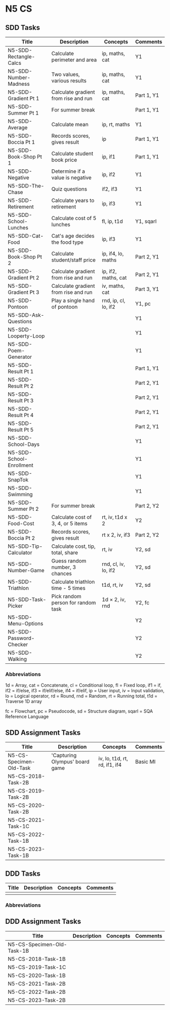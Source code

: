 # N5 CS

## SDD Tasks

| Title                    | Description                          | Concepts              | Comments |
| -----                    | -----------                          | --------              | -------- |
| N5-SDD-Rectangle-Calcs   | Calculate perimeter and area         | ip, maths, cat        | Y1 |
| N5-SDD-Number-Madness    | Two values, various results          | ip, maths, cat        | Y1 |
| N5-SDD-Gradient Pt 1     | Calculate gradient from rise and run | ip, maths, cat        | Part 1, Y1 |
| N5-SDD-Summer Pt 1       | For summer break                     |                       | Part 1, Y1 |
| N5-SDD-Average           | Calculate mean                       | ip, rt, maths         | Y1 |
| N5-SDD-Boccia Pt 1       | Records scores, gives result         | ip                    | Part 1, Y1 |
| N5-SDD-Book-Shop Pt 1    | Calculate student book price         | ip, if1               | Part 1, Y1 |
| N5-SDD-Negative          | Determine if a value is negative     | ip, if2               | Y1 |
| N5-SDD-The-Chase         | Quiz questions                       | if2, if3              | Y1 |
| N5-SDD-Retirement        | Calculate years to retirement        | ip, if3               | Y1 |
| N5-SDD-School-Lunches    | Calculate cost of 5 lunches          | fl, ip, t1d           | Y1, sqarl |
| N5-SDD-Cat-Food          | Cat's age decides the food type      | ip, if3               | Y1 |
| N5-SDD-Book-Shop Pt 2    | Calculate student/staff price        | ip, if4, lo, maths    | Part 2, Y1 |
| N5-SDD-Gradient Pt 2     | Calculate gradient from rise and run | ip, if2, maths, cat   | Part 2, Y1 |
| N5-SDD-Gradient Pt 3     | Calculate gradient from rise and run | iv, maths, cat        | Part 3, Y1 |
| N5-SDD-Pontoon           | Play a single hand of pontoon        | rnd, ip, cl, lo, if2  | Y1, pc |
| N5-SDD-Ask-Questions     | | | Y1 |
| N5-SDD-Looperty-Loop     | | | Y1 |
| N5-SDD-Poem-Generator    | | | Y1 |
| N5-SDD-Result Pt 1       | | | Part 1, Y1 |
| N5-SDD-Result Pt 2       | | | Part 2, Y1 |
| N5-SDD-Result Pt 3       | | | Part 2, Y1 |
| N5-SDD-Result Pt 4       | | | Part 2, Y1 |
| N5-SDD-Result Pt 5       | | | Part 2, Y1 |
| N5-SDD-School-Days       | | | Y1 |
| N5-SDD-School-Enrollment | | | Y1 |
| N5-SDD-SnapTok           | | | Y1 |
| N5-SDD-Swimming          | | | Y1 |
| N5-SDD-Summer Pt 2       | For summer break                     |                       | Part 2, Y2 |
| N5-SDD-Food-Cost         | Calculate cost of 3, 4, or 5 items   | rt, iv, t1d x 2       | Y2 |
| N5-SDD-Boccia Pt 2       | Records scores, gives result         | rt x 2, iv, if3       | Part 2, Y2 |
| N5-SDD-Tip-Calculator    | Calculate cost, tip, total, share    | rt, iv                | Y2, sd |
| N5-SDD-Number-Game       | Guess random number, 3 chances       | rnd, cl, iv, lo, if2  | Y2, sd |
| N5-SDD-Triathlon         | Calculate triathlon time - 5 times   | t1d, rt, iv           | Y2, sd |
| N5-SDD-Task-Picker       | Pick random person for random task   | 1d &times; 2, iv, rnd | Y2, fc |
| N5-SDD-Menu-Options      | | | Y2 |
| N5-SDD-Password-Checker  | | | Y2 |
| N5-SDD-Walking           | | | Y2 |


### Abbreviations

1d = Array,
cat = Concatenate,
cl = Conditional loop,
fl = Fixed loop,
if1 = if,
if2 = if/else,
if3 = if/elif/else,
if4 = if/elif,
ip = User input,
iv = Input validation,
lo = Logical operator,
rd = Round,
rnd = Random,
rt = Running total,
t1d = Traverse 1D array

fc = Flowchart,
pc = Pseudocode,
sd = Structure diagram,
sqarl = SQA Reference Language


## SDD Assignment Tasks

| Title                   | Description                    | Concepts                      | Comments |
| -----                   | -----------                    | --------                      | -------- |
| N5-CS-Specimen-Old-Task | 'Capturing Olympus' board game | iv, lo, t1d, rt, rd, if1, if4 | Basic MI |
| N5-CS-2018-Task-2B      | | | |
| N5-CS-2019-Task-2B      | | | |
| N5-CS-2020-Task-2B      | | | |
| N5-CS-2021-Task-1C      | | | |
| N5-CS-2022-Task-1B      | | | |
| N5-CS-2023-Task-1B      | | | |


## DDD Tasks

| Title         | Description | Concepts | Comments |
| -----         | ----------- | -------- | -------- |
| | | | |


### Abbreviations


## DDD Assignment Tasks

| Title                      | Description | Concepts | Comments |
| -----                      | ----------- | -------- | -------- |
| N5-CS-Specimen-Old-Task-1B | | | |
| N5-CS-2018-Task-1B         | | | |
| N5-CS-2019-Task-1C         | | | |
| N5-CS-2020-Task-1B         | | | |
| N5-CS-2021-Task-2B         | | | |
| N5-CS-2022-Task-2B         | | | |
| N5-CS-2023-Task-2B         | | | |

